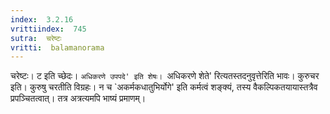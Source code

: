 ```yaml
---
index:  3.2.16
vrittiindex:  745
sutra:  चरेष्टः
vritti:  balamanorama 
---
```


चरेष्टः। ट इति च्छेदः। `अधिकरणे उपपदे' इति शेषः। `अधिकरणे शेते' रित्यतस्तदनुवृत्तेरिति भावः। कुरुचर इति। कुरुषु चरतीति विग्रहः। न च `अकर्मकधातुभिर्योगे' इति कर्मत्वं शङ्क्यं, तस्य वैकल्पिकतयायास्तत्रैव प्रपञ्चितत्वात्। तत्र अत्रत्यमपि भाष्यं प्रमाणम्।

